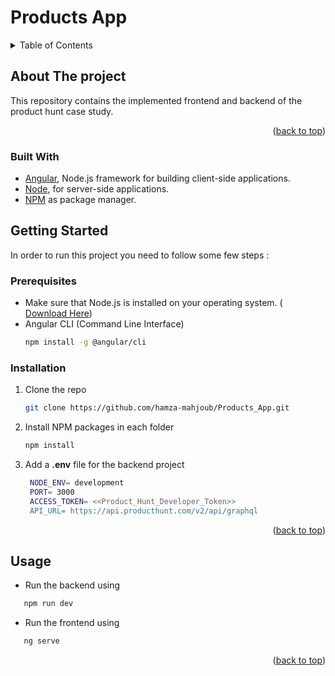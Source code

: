 # Products App 
<div id="top"></div>

<!-- TABLE OF CONTENTS -->
<details>
  <summary>Table of Contents</summary>
  <ol>
    <li>
      <a href="#about-the-project">About The Project</a>
      <ul>
        <li><a href="#built-with">Built With</a></li>
      </ul>
    </li>
    <li>
      <a href="#getting-started">Getting Started</a>
      <ul>
        <li><a href="#prerequisites">Prerequisites</a></li>
        <li><a href="#installation">Installation</a></li>
      </ul>
    </li>
    <li><a href="#usage">Usage</a></li>
  </ol>
</details>

## About The project

This repository contains the implemented frontend and backend of the product hunt case study.
<p align="right">(<a href="#top">back to top</a>)</p>

### Built With

* [Angular](https://angular.io/), Node.js framework for building client-side applications.
* [Node](https://nodejs.org/en), for server-side applications.
* [NPM](https://www.npmjs.com/) as package manager.

## Getting Started

In order to run this project you need to follow some few steps : 

### Prerequisites

* Make sure that Node.js is installed on your operating system. ( [Download Here](https://nodejs.org/en/download/))
* Angular CLI (Command Line Interface)
  ```sh
  npm install -g @angular/cli
  ```

### Installation

1. Clone the repo
   ```sh
   git clone https://github.com/hamza-mahjoub/Products_App.git
   ```
2. Install NPM packages in each folder
   ```sh
   npm install
   ```
3. Add a **.env** file for the backend project
   ```sh
    NODE_ENV= development
    PORT= 3000
    ACCESS_TOKEN= <<Product_Hunt_Developer_Token>>
    API_URL= https://api.producthunt.com/v2/api/graphql
   ```  
<p align="right">(<a href="#top">back to top</a>)</p>

<!-- USAGE EXAMPLES -->
## Usage
- Run the backend using 
```sh
   npm run dev
   ```
- Run the frontend using 
```sh
   ng serve
   ```
<p align="right">(<a href="#top">back to top</a>)</p>
